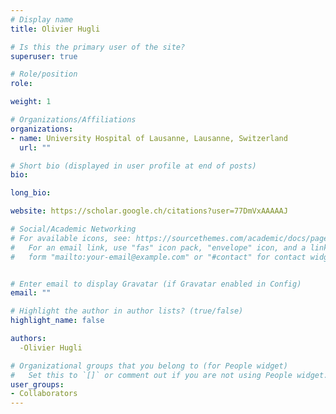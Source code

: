 ```yaml
---
# Display name
title: Olivier Hugli

# Is this the primary user of the site?
superuser: true

# Role/position
role: 

weight: 1

# Organizations/Affiliations
organizations:
- name: University Hospital of Lausanne, Lausanne, Switzerland
  url: ""

# Short bio (displayed in user profile at end of posts)
bio:

long_bio:

website: https://scholar.google.ch/citations?user=77DmVxAAAAAJ

# Social/Academic Networking
# For available icons, see: https://sourcethemes.com/academic/docs/page-builder/#icons
#   For an email link, use "fas" icon pack, "envelope" icon, and a link in the
#   form "mailto:your-email@example.com" or "#contact" for contact widget.


# Enter email to display Gravatar (if Gravatar enabled in Config)
email: ""

# Highlight the author in author lists? (true/false)
highlight_name: false

authors:
  -Olivier Hugli

# Organizational groups that you belong to (for People widget)
#   Set this to `[]` or comment out if you are not using People widget.
user_groups:
- Collaborators
---
```

